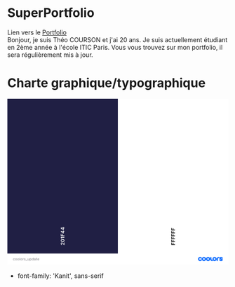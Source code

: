 # SuperPortfolio

Lien vers le [Portfolio](https://theocou.github.io/SuperPortfolio_TC/)<br>
Bonjour, je suis Théo COURSON et j'ai 20 ans. Je suis actuellement étudiant en 2ème année à l'école ITIC Paris. Vous vous trouvez sur mon portfolio, il sera régulièrement mis à jour.<br>


# Charte graphique/typographique
![PALETTECOLOORS.png](./asset/coolors_update.png)
- font-family: 'Kanit', sans-serif